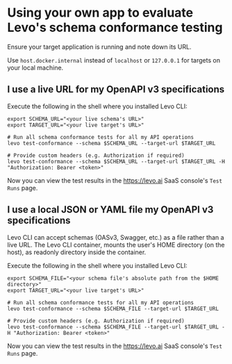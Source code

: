 # Using your own app to evaluate Levo's schema conformance testing

Ensure your target application is running and note down its URL.

Use `host.docker.internal` instead of `localhost` or `127.0.0.1` for targets on your local machine.

## I use a live URL for my OpenAPI v3 specifications
Execute the following in the shell where you installed Levo CLI:

```
export SCHEMA_URL="<your live schema's URL>"
export TARGET_URL="<your live target's URL>"

# Run all schema conformance tests for all my API operations
levo test-conformance --schema $SCHEMA_URL --target-url $TARGET_URL

# Provide custom headers (e.g. Authorization if required)
levo test-conformance --schema $SCHEMA_URL --target-url $TARGET_URL -H "Authorization: Bearer <token>"

```
Now you can view the test results in the https://levo.ai SaaS console's `Test Runs` page.

## I use a local JSON or YAML file my OpenAPI v3 specifications
Levo CLI can accept schemas (OASv3, Swagger, etc.) as a file rather than a live URL. The Levo CLI container, mounts the user's HOME directory (on the host), as readonly directory inside the container.

Execute the following in the shell where you installed Levo CLI:

```
export SCHEMA_FILE="<your schema file's absolute path from the $HOME directory>"
export TARGET_URL="<your live target's URL>"

# Run all schema conformance tests for all my API operations
levo test-conformance --schema $SCHEMA_FILE --target-url $TARGET_URL

# Provide custom headers (e.g. Authorization if required)
levo test-conformance --schema $SCHEMA_FILE --target-url $TARGET_URL -H "Authorization: Bearer <token>"

```
Now you can view the test results in the https://levo.ai SaaS console's `Test Runs` page.
